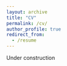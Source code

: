 ```yaml
---
layout: archive
title: "CV"
permalink: /cv/
author_profile: true
redirect_from:
  - /resume
---
```


<!---[Download here](http://sindhusatyavolu.github.io/My_papers/CV_Sindhu-5.pdf)-->
Under construction
